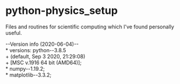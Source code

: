 # python-physics_setup

Files and routines for scientific computing 
which I've found personally useful.

--Version info (2020-06-04)--  
    * versions: python--3.8.5  
                + (default, Sep  3 2020, 21:29:08)  
                + [MSC v.1916 64 bit (AMD64)];  
              * numpy--1.19.2;  
              * matplotlib--3.3.2;  
